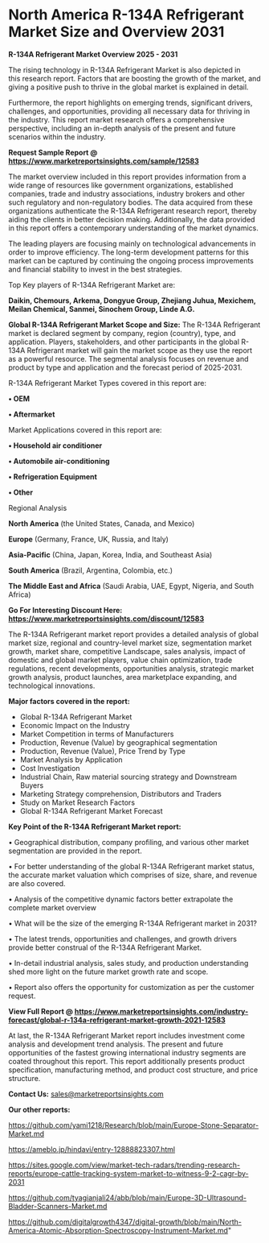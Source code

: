 # North America R-134A Refrigerant Market Size and Overview 2031

<Strong> R-134A Refrigerant Market Overview 2025 - 2031</strong>

The rising technology in R-134A Refrigerant Market is also depicted in this research report. Factors that are boosting the growth of the market, and giving a positive push to thrive in the global market is explained in detail.

Furthermore, the report highlights on emerging trends, significant drivers, challenges, and opportunities, providing all necessary data for thriving in the industry. This report market research offers a comprehensive perspective, including an in-depth analysis of the present and future scenarios within the industry.

<strong>Request Sample Report @ <a href=https://www.marketreportsinsights.com/sample/12583>https://www.marketreportsinsights.com/sample/12583</a></strong>

The market overview included in this report provides information from a wide range of resources like government organizations, established companies, trade and industry associations, industry brokers and other such regulatory and non-regulatory bodies. The data acquired from these organizations authenticate the R-134A Refrigerant research report, thereby aiding the clients in better decision making. Additionally, the data provided in this report offers a contemporary understanding of the market dynamics.

The leading players are focusing mainly on technological advancements in order to improve efficiency. The long-term development patterns for this market can be captured by continuing the ongoing process improvements and financial stability to invest in the best strategies.

Top Key players of R-134A Refrigerant Market are:

<strong>Daikin, Chemours, Arkema, Dongyue Group, Zhejiang Juhua, Mexichem, Meilan Chemical, Sanmei, Sinochem Group, Linde A.G.</strong>

<strong><b>Global R-134A Refrigerant Market Scope and Size:</b></strong>
The R-134A Refrigerant market is declared segment by company, region (country), type, and application. Players, stakeholders, and other participants in the global R-134A Refrigerant market will gain the market scope as they use the report as a powerful resource. The segmental analysis focuses on revenue and product by type and application and the forecast period of 2025-2031.

R-134A Refrigerant Market Types covered in this report are:

<strong>• OEM

• Aftermarket</strong>

Market Applications covered in this report are:

<strong>• Household air conditioner

• Automobile air-conditioning

• Refrigeration Equipment

• Other</strong> 

Regional Analysis

<strong>North America</strong> (the United States, Canada, and Mexico)

<strong>Europe</strong> (Germany, France, UK, Russia, and Italy)

<strong>Asia-Pacific</strong> (China, Japan, Korea, India, and Southeast Asia)

<strong>South America</strong> (Brazil, Argentina, Colombia, etc.)

<strong>The Middle East and Africa</strong> (Saudi Arabia, UAE, Egypt, Nigeria, and South Africa)

<strong>Go For Interesting Discount Here: <a href=https://www.marketreportsinsights.com/discount/12583>https://www.marketreportsinsights.com/discount/12583</a></strong>

The R-134A Refrigerant market report provides a detailed analysis of global market size, regional and country-level market size, segmentation market growth, market share, competitive Landscape, sales analysis, impact of domestic and global market players, value chain optimization, trade regulations, recent developments, opportunities analysis, strategic market growth analysis, product launches, area marketplace expanding, and technological innovations.

<strong><b>Major factors covered in the report:</b></strong>
<ul>
  <li>Global R-134A Refrigerant Market </li>
  <li>Economic Impact on the Industry</li>
  <li>Market Competition in terms of Manufacturers</li>
  <li>Production, Revenue (Value) by geographical segmentation</li>
  <li>Production, Revenue (Value), Price Trend by Type</li>
  <li>Market Analysis by Application</li>
  <li>Cost Investigation</li>
  <li>Industrial Chain, Raw material sourcing strategy and Downstream Buyers</li>
  <li>Marketing Strategy comprehension, Distributors and Traders</li>
  <li>Study on Market Research Factors</li>
  <li>Global R-134A Refrigerant Market Forecast</li>
</ul>

<strong><b>Key Point of the R-134A Refrigerant Market report:</b></strong>

• Geographical distribution, company profiling, and various other market segmentation are provided in the report.

• For better understanding of the global R-134A Refrigerant market status, the accurate market valuation which comprises of size, share, and revenue are also covered.

• Analysis of the competitive dynamic factors better extrapolate the complete market overview

• What will be the size of the emerging R-134A Refrigerant market in 2031?

• The latest trends, opportunities and challenges, and growth drivers provide better construal of the R-134A Refrigerant Market.

• In-detail industrial analysis, sales study, and production understanding shed more light on the future market growth rate and scope.

• Report also offers the opportunity for customization as per the customer request.

<strong><b>View Full Report @ <a href=https://www.marketreportsinsights.com/industry-forecast/global-r-134a-refrigerant-market-growth-2021-12583>https://www.marketreportsinsights.com/industry-forecast/global-r-134a-refrigerant-market-growth-2021-12583</a></b></strong>


At last, the R-134A Refrigerant Market report includes investment come analysis and development trend analysis. The present and future opportunities of the fastest growing international industry segments are coated throughout this report. This report additionally presents product specification, manufacturing method, and product cost structure, and price structure.

<strong>Contact Us:</strong>
sales@marketreportsinsights.com

<strong>Our other reports:</strong>

<a href=https://github.com/yami1218/Research/blob/main/Europe-Stone-Separator-Market.md>https://github.com/yami1218/Research/blob/main/Europe-Stone-Separator-Market.md</a>

<a href=https://ameblo.jp/hindavi/entry-12888823307.html>https://ameblo.jp/hindavi/entry-12888823307.html</a>

<a href=https://sites.google.com/view/market-tech-radars/trending-research-reports/europe-cattle-tracking-system-market-to-witness-9-2-cagr-by-2031>https://sites.google.com/view/market-tech-radars/trending-research-reports/europe-cattle-tracking-system-market-to-witness-9-2-cagr-by-2031</a>

<a href=https://github.com/tyagianjali24/abb/blob/main/Europe-3D-Ultrasound-Bladder-Scanners-Market.md>https://github.com/tyagianjali24/abb/blob/main/Europe-3D-Ultrasound-Bladder-Scanners-Market.md</a>

<a href=https://github.com/digitalgrowth4347/digital-growth/blob/main/North-America-Atomic-Absorption-Spectroscopy-Instrument-Market.md>https://github.com/digitalgrowth4347/digital-growth/blob/main/North-America-Atomic-Absorption-Spectroscopy-Instrument-Market.md</a>"
